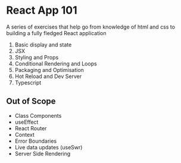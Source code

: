 # React App 101

A series of exercises that help go from knowledge of html and css to building a fully fledged React application

1. Basic display and state
2. JSX
3. Styling and Props
4. Conditional Rendering and Loops
5. Packaging and Optimisation
6. Hot Reload and Dev Server
7. Typescript

## Out of Scope

- Class Components
- useEffect
- React Router
- Context
- Error Boundaries
- Live data updates (useSwr)
- Server Side Rendering

